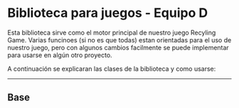 # Biblioteca para juegos - Equipo D

Esta biblioteca sirve como el motor principal de nuestro juego Recyling Game. Varias funcinoes (si no es que todas) estan orientadas para el uso de nuestro juego, pero con algunos cambios facilmente se puede implementar para usarse en algún otro proyecto.

A continuación se explicaran las clases de la biblioteca y como usarse:

---

## Base

